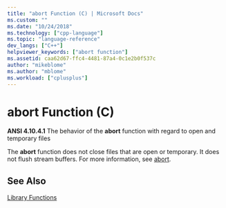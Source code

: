 ```yaml
---
title: "abort Function (C) | Microsoft Docs"
ms.custom: ""
ms.date: "10/24/2018"
ms.technology: ["cpp-language"]
ms.topic: "language-reference"
dev_langs: ["C++"]
helpviewer_keywords: ["abort function"]
ms.assetid: caa62d67-ffc4-4481-87a4-0c1e2b0f537c
author: "mikeblome"
ms.author: "mblome"
ms.workload: ["cplusplus"]
---
```

# abort Function (C)

**ANSI 4.10.4.1** The behavior of the **abort** function with regard to open and temporary files

The **abort** function does not close files that are open or temporary. It does not flush stream buffers. For more information, see [abort](../c-runtime-library/reference/abort.md).

## See Also

[Library Functions](../c-language/library-functions.md)

